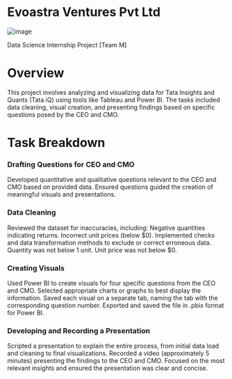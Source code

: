 # Evoastra Ventures Pvt Ltd
![image](https://github.com/user-attachments/assets/af86c526-71ba-41e9-9cc1-7d0adc66ac3f)

Data Science Internship Project [Team M]

# Overview
This project involves analyzing and visualizing data for Tata Insights and Quants (Tata iQ) using tools like Tableau and Power BI. The tasks included data cleaning, visual creation, and presenting findings based on specific questions posed by the CEO and CMO.

# Task Breakdown
### Drafting Questions for CEO and CMO

Developed quantitative and qualitative questions relevant to the CEO and CMO based on provided data.
Ensured questions guided the creation of meaningful visuals and presentations.
### Data Cleaning

Reviewed the dataset for inaccuracies, including:
Negative quantities indicating returns.
Incorrect unit prices (below $0).
Implemented checks and data transformation methods to exclude or correct erroneous data.
Quantity was not below 1 unit.
Unit price was not below $0.
### Creating Visuals

Used  Power BI to create visuals for four specific questions from the CEO and CMO.
Selected appropriate charts or graphs to best display the information.
Saved each visual on a separate tab, naming the tab with the corresponding question number.
Exported and saved the file in .pbix format for Power BI.
### Developing and Recording a Presentation

Scripted a presentation to explain the entire process, from initial data load and cleaning to final visualizations.
Recorded a video (approximately 5 minutes) presenting the findings to the CEO and CMO.
Focused on the most relevant insights and ensured the presentation was clear and concise.
